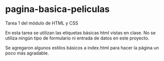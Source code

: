 # pagina-basica-peliculas
Tarea 1 del módulo de HTML y CSS

En esta tarea se utilizan las etiquetas básicas html vistas en clase. No se utiliza ningún tipo de formulario ni entrada de datos en este proyecto.

Se agregaron algunos estilos básicos a index.html para hacer la página un poco más agradable.
